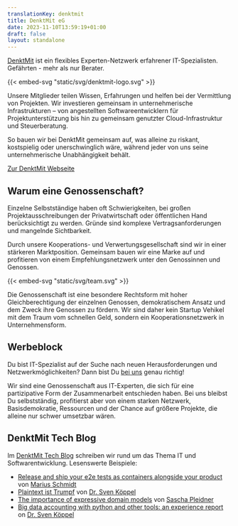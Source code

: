 ```yaml
---
translationKey: denktmit
title: DenktMit eG
date: 2023-11-10T13:59:19+01:00
draft: false
layout: standalone
---
```


[DenktMit](https://denktmit.de) ist ein flexibles Experten-Netzwerk erfahrener IT-Spezialisten. Gefährten - mehr als nur Berater.

{{< embed-svg "static/svg/denktmit-logo.svg" >}}

Unsere Mitglieder teilen Wissen, Erfahrungen und helfen bei der Vermittlung von Projekten. Wir investieren gemeinsam in unternehmerische Infrastrukturen – von angestellten Softwareentwicklern für Projektunterstützung bis hin zu gemeinsam genutzter Cloud-Infrastruktur und Steuerberatung. 

So bauen wir bei DenktMit gemeinsam auf, was alleine zu riskant, kostspielig oder unerschwinglich wäre, während jeder von uns seine unternehmerische Unabhängigkeit behält.

[Zur DenktMit Webseite](https://denktmit.de)

## Warum eine Genossenschaft? 
Einzelne Selbstständige haben oft Schwierigkeiten, bei großen Projektausschreibungen der Privatwirtschaft oder öffentlichen Hand berücksichtigt zu werden. Gründe sind komplexe Vertragsanforderungen und mangelnde Sichtbarkeit. 

Durch unsere Kooperations- und Verwertungsgesellschaft sind wir in einer stärkeren Marktposition. Gemeinsam bauen wir eine Marke auf und profitieren von einem Empfehlungsnetzwerk unter den Genossinnen und Genossen.

{{< embed-svg "static/svg/team.svg" >}}

Die Genossenschaft ist eine besondere Rechtsform mit hoher Gleichberechtigung der einzelnen Genossen, demokratischem Ansatz und dem Zweck ihre Genossen zu fördern. Wir sind daher kein Startup Vehikel mit dem Traum vom schnellen Geld, sondern ein Kooperationsnetzwerk in Unternehmensform.

## Werbeblock
Du bist IT-Spezialist auf der Suche nach neuen Herausforderungen und Netzwerkmöglichkeiten? Dann bist Du [bei uns](https://denktmit.de) genau richtig! 

Wir sind eine Genossenschaft aus IT-Experten, die sich für eine partizipative Form der Zusammenarbeit entschieden haben. Bei uns bleibst Du selbstständig, profitierst aber von einem starken Netzwerk, Basisdemokratie, Ressourcen und der Chance auf größere Projekte, die alleine nur schwer umsetzbar wären.

## DenktMit Tech Blog
Im [DenktMit Tech Blog](https://denktmit.de/blog/) schreiben wir rund um das Thema IT und Softwarentwicklung. Lesenswerte Beispiele:
- [Release and ship your e2e tests as containers alongside your product
  ](https://denktmit.de/blog/2021/11/21/release-and-ship-your-e2e-tests-as-containers-alongside-your-product/) von [Marius Schmidt](https://www.linkedin.com/in/marius-schmidt-36a36a74/)
- [Plaintext ist Trumpf](https://denktmit.de/blog/2021/06/08/plaintext-ist-trumpf/) von [Dr. Sven Köppel](https://svenk.org) 
- [The importance of expressive domain models](https://denktmit.de/blog/2022/03/15/the-importance-of-expressive-domain-models/) von [Sascha Pleidner](https://bleidner.me)
- [Big data accounting with python and other tools: an experience report](https://denktmit.de/blog/2022/02/03/big-data-accounting-with-python-and-other-tools-an-experience-report/) on [Dr. Sven Köppel](https://svenk.org) 
